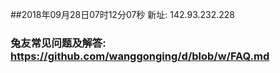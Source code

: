 ##2018年09月28日07时12分07秒 新址: 142.93.232.228
### 兔友常见问题及解答: https://github.com/wanggonging/d/blob/w/FAQ.md
